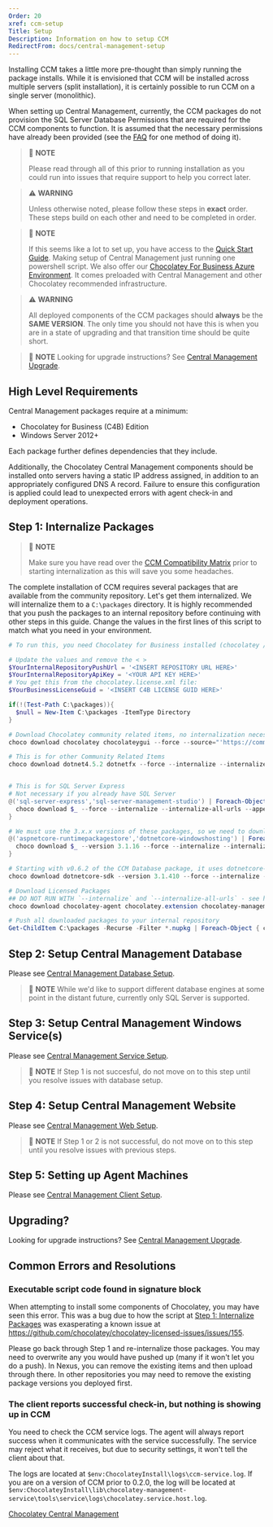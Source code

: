 ```yaml
---
Order: 20
xref: ccm-setup
Title: Setup
Description: Information on how to setup CCM
RedirectFrom: docs/central-management-setup
---
```


Installing CCM takes a little more pre-thought than simply running the package installs.
While it is envisioned that CCM will be installed across multiple servers (split installation), it is certainly possible to run CCM on a single server (monolithic).

When setting up Central Management, currently, the CCM packages do not provision the SQL Server Database Permissions that are required for the CCM components to function.  It is assumed that the necessary permissions have already been provided (see the [FAQ](#how-can-i-add-sql-server-permissions-through-powershell) for one method of doing it).

> :memo: **NOTE**
>
> Please read through all of this prior to running installation as you could run into issues that require support to help you correct later.

> :warning: **WARNING**
>
> Unless otherwise noted, please follow these steps in **exact** order. These steps build on each other and need to be completed in order.

> :memo: **NOTE**
>
> If this seems like a lot to set up, you have access to the [Quick Start Guide](xref:c4b-quick-start-guide). Making setup of Central Management just running one powershell script. We also offer our [Chocolatey For Business Azure Environment](xref:qdeazure). It comes preloaded with Central Management and other Chocolatey recommended infrastructure.

> :warning: **WARNING**
>
> All deployed components of the CCM packages should **always** be the **SAME VERSION**. The only time you should not have this is when you are in a state of upgrading and that transition time should be quite short.

> :memo: **NOTE** Looking for upgrade instructions? See [Central Management Upgrade](xref:ccm-upgrade).

## High Level Requirements

Central Management packages require at a minimum:

* Chocolatey for Business (C4B) Edition
* Windows Server 2012+

Each package further defines dependencies that they include.

Additionally, the Chocolatey Central Management components should be installed onto servers having a static IP address assigned, in addition to an appropriately configured DNS A record. Failure to ensure this configuration is applied could lead to unexpected errors with agent check-in and deployment operations.

## Step 1: Internalize Packages

> :memo: **NOTE**
>
> Make sure you have read over the [CCM Compatibility Matrix](xref:central-management#ccm-component-compatibility-matrix) prior to starting internalization as this will save you some headaches.

The complete installation of CCM requires several packages that are available from the community repository. Let's get them internalized. We will internalize them to a `C:\packages` directory. It is highly recommended that you push the packages to an internal repository before continuing with other steps in this guide. Change the values in the first lines of this script to match what you need in your environment.

```powershell
# To run this, you need Chocolatey for Business installed (chocolatey / chocolatey.extension).

# Update the values and remove the < >
$YourInternalRepositoryPushUrl = '<INSERT REPOSITORY URL HERE>'
$YourInternalRepositoryApiKey = '<YOUR API KEY HERE>'
# You get this from the chocolatey.license.xml file:
$YourBusinessLicenseGuid = '<INSERT C4B LICENSE GUID HERE>'

if(!(Test-Path C:\packages)){
  $null = New-Item C:\packages -ItemType Directory
}

# Download Chocolatey community related items, no internalization necessary
choco download chocolatey chocolateygui --force --source="'https://community.chocolatey.org/api/v2/'" --output-directory="'C:\packages'"

# This is for other Community Related Items
choco download dotnet4.5.2 dotnetfx --force --internalize --internalize-all-urls --append-use-original-location --source="'https://community.chocolatey.org/api/v2/'" --output-directory="'C:\packages'"


# This is for SQL Server Express
# Not necessary if you already have SQL Server
@('sql-server-express','sql-server-management-studio') | Foreach-Object {
  choco download $_ --force --internalize --internalize-all-urls --append-use-original-location --source="'https://community.chocolatey.org/api/v2/'" --output-directory="'C:\packages'"
}

# We must use the 3.x.x versions of these packages, so we need to download/internalize these specific items.  At the time of publishing, the most recent version of this package is 3.1.16, but later package versions (within the 3.x.x release) are expected to work.
@('aspnetcore-runtimepackagestore','dotnetcore-windowshosting') | Foreach-Object {
  choco download $_ --version 3.1.16 --force --internalize --internalize-all-urls --append-use-original-location --source="'https://community.chocolatey.org/api/v2/'" --output-directory="'C:\packages'"
}

# Starting with v0.6.2 of the CCM Database package, it uses dotnetcore-sdk so that it may be installed on a system without requiring IIS. At the time of publishing, the most recent version of this package is 3.1.410, but later package versions (within the 3.x.x release) are expected to work
choco download dotnetcore-sdk --version 3.1.410 --force --internalize --internalize-all-urls --append-use-original-location --source="'https://community.chocolatey.org/api/v2/'" --output-directory="'C:\packages'"

# Download Licensed Packages
## DO NOT RUN WITH `--internalize` and `--internalize-all-urls` - see https://github.com/chocolatey/chocolatey-licensed-issues/issues/155
choco download chocolatey-agent chocolatey.extension chocolatey-management-database chocolatey-management-service chocolatey-management-web --force --source="'https://licensedpackages.chocolatey.org/api/v2/'" --ignore-dependencies --output-directory="'C:\packages'"  --user="'user'" --password="'$YourBusinessLicenseGuid'"

# Push all downloaded packages to your internal repository
Get-ChildItem C:\packages -Recurse -Filter *.nupkg | Foreach-Object { choco push $_.Fullname --source="'$YourInternalRepositoryPushUrl'" --api-key="'$YourInternalRepositoryApiKey'"}
```

## Step 2: Setup Central Management Database

Please see [Central Management Database Setup](xref:ccm-database).

> :memo: **NOTE** While we'd like to support different database engines at some point in the distant future, currently only SQL Server is supported.

## Step 3: Setup Central Management Windows Service(s)

Please see [Central Management Service Setup](xref:ccm-service).

> :memo: **NOTE** If Step 1 is not succesful, do not move on to this step until you resolve issues with database setup.

## Step 4: Setup Central Management Website

Please see [Central Management Web Setup](xref:ccm-website).

> :memo: **NOTE** If Step 1 or 2 is not successful, do not move on to this step until you resolve issues with previous steps.

## Step 5: Setting up Agent Machines

Please see [Central Management Client Setup](xref:ccm-client).

## Upgrading?

Looking for upgrade instructions? See [Central Management Upgrade](xref:ccm-upgrade).

## Common Errors and Resolutions

### Executable script code found in signature block

When attempting to install some components of Chocolatey, you may have seen this error. This was a bug due to how the script at [Step 1: Internalize Packages](#step-1-internalize-packages) was exasperating a known issue at https://github.com/chocolatey/chocolatey-licensed-issues/issues/155.

Please go back through Step 1 and re-internalize those packages. You may need to overwrite any you would have pushed up (many if it won't let you do a push). In Nexus, you can remove the existing items and then upload through there. In other repositories you may need to remove the existing package versions you deployed first.

### The client reports successful check-in, but nothing is showing up in CCM

You need to check the CCM service logs. The agent will always report success when it communicates with the service successfully. The service may reject what it receives, but due to security settings, it won't tell the client about that.

The logs are located at `$env:ChocolateyInstall\logs\ccm-service.log`. If you are on a version of CCM prior to 0.2.0, the log will be located at `$env:ChocolateyInstall\lib\chocolatey-management-service\tools\service\logs\chocolatey.service.host.log`.

[Chocolatey Central Management](xref:central-management)
